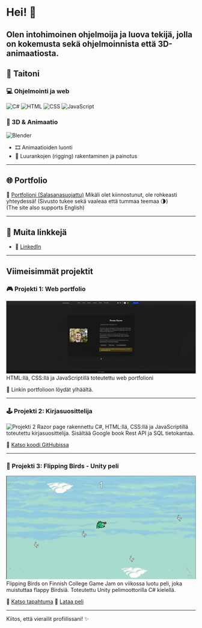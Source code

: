 # Hei! 👋

Olen intohimoinen ohjelmoija ja luova tekijä, jolla on kokemusta sekä ohjelmoinnista että 3D-animaatiosta.
---

## 🧰 Taitoni

### 💻 Ohjelmointi ja web
![C#](https://img.shields.io/badge/-C%23-239120?style=flat&logo=c-sharp&logoColor=white)
![HTML](https://img.shields.io/badge/-HTML5-E34F26?style=flat&logo=html5&logoColor=white)
![CSS](https://img.shields.io/badge/-CSS3-1572B6?style=flat&logo=css3&logoColor=white)
![JavaScript](https://img.shields.io/badge/-JavaScript-F7DF1E?style=flat&logo=javascript&logoColor=black)

### 🎨 3D & Animaatio
![Blender](https://img.shields.io/badge/-Blender-F5792A?style=flat&logo=blender&logoColor=white)
- 🎞️ Animaatioiden luonti
- 🦴 Luurankojen (rigging) rakentaminen ja painotus

---

## 🌐 Portfolio

📁 [Portfolioni (Salasanasuojattu)](https://website-bny.pages.dev/)
Mikäli olet kiinnostunut, ole rohkeasti yhteydessä!
(Sivusto tukee sekä vaaleaa että tummaa teemaa 🌗)  
(The site also supports English)

---

## 🔗 Muita linkkejä
- 💼 [LinkedIn](https://www.linkedin.com/in/teemu-karne-646802297/)
---

## Viimeisimmät projektit

### 🎮 Projekti 1: Web portfolio
![Projekti 1](https://github.com/Haxinpro/Public/blob/main/projekti1.PNG)
HTML:llä, CSS:llä ja JavaScriptillä toteutettu web portfolioni

🔗 Linkin portfolioon löydät ylhäältä.

---

### 🕹️ Projekti 2: Kirjasuosittelija
![Projekti 2]((https://github.com/Haxinpro/Public/blob/main/projekti2.PNG))
Razor page rakennettu C#, HTML:llä, CSS:llä ja JavaScriptillä toteutettu kirjasuosittelija.
Sisältää Google book Rest API ja SQL tietokantaa.

🔗 [Katso koodi GitHubissa](https://github.com/kayttajanimi/projekti2)

---

### 🧪 Projekti 3: Flipping Birds - Unity peli
![Projekti 3](https://github.com/Haxinpro/Public/blob/main/projekti3.PNG)
Flipping Birds on Finnish College Game Jam on viikossa luotu peli, joka muistuttaa flappy Birdsiä.
Toteutettu Unity pelimoottorilla C# kielellä.

🔗 [Katso tapahtuma](https://itch.io/jam/finnish-college-jam-7)
🔗 [Lataa peli](https://haxinpro.itch.io/flipping-birds)

---



Kiitos, että vierailit profiilissani! ✨  

